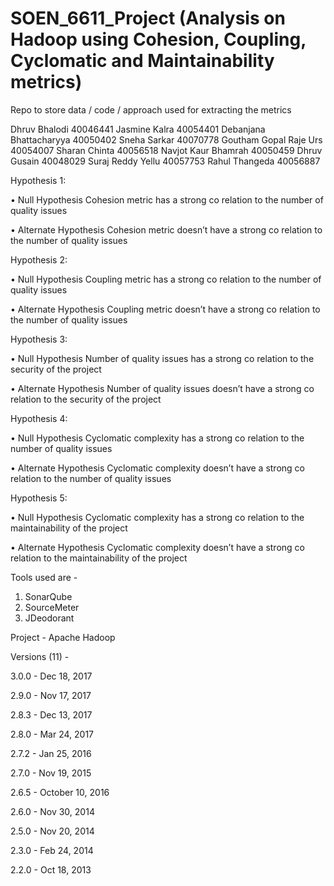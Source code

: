 # SOEN_6611_Project (Analysis on Hadoop using Cohesion, Coupling, Cyclomatic and Maintainability metrics)

Repo to store data / code / approach used for extracting the metrics

Dhruv Bhalodi	          40046441
Jasmine Kalra	          40054401
Debanjana Bhattacharyya	40050402
Sneha Sarkar	          40070778
Goutham Gopal Raje Urs	40054007
Sharan Chinta	          40056518
Navjot Kaur Bhamrah	    40050459
Dhruv Gusain	          40048029
Suraj Reddy Yellu	      40057753
Rahul Thangeda	        40056887

Hypothesis 1: 

•	Null Hypothesis 
Cohesion metric has a strong co relation to the number of quality issues

•	Alternate Hypothesis
Cohesion metric doesn’t have a strong co relation to the number of quality issues

Hypothesis 2: 

•	Null Hypothesis 
Coupling metric has a strong co relation to the number of quality issues

•	Alternate Hypothesis
Coupling metric doesn’t have a strong co relation to the number of quality issues

Hypothesis 3: 

•	Null Hypothesis 
Number of quality issues has a strong co relation to the security of the project

•	Alternate Hypothesis
Number of quality issues doesn’t have a strong co relation to the security of the project

Hypothesis 4: 

•	Null Hypothesis 
Cyclomatic complexity has a strong co relation to the number of quality issues

•	Alternate Hypothesis
Cyclomatic complexity doesn’t have a strong co relation to the number of quality issues

Hypothesis 5: 

•	Null Hypothesis 
Cyclomatic complexity has a strong co relation to the maintainability of the project

•	Alternate Hypothesis
Cyclomatic complexity doesn’t have a strong co relation to the maintainability of the project

Tools used are - 
1) SonarQube
2) SourceMeter
3) JDeodorant 

Project - Apache Hadoop

Versions (11) - 

3.0.0 - Dec 18, 2017

2.9.0 - Nov 17, 2017

2.8.3 - Dec 13, 2017

2.8.0 - Mar 24, 2017

2.7.2 - Jan 25, 2016

2.7.0 - Nov 19, 2015

2.6.5 - October 10, 2016

2.6.0 - Nov 30, 2014

2.5.0 - Nov 20, 2014

2.3.0 - Feb 24, 2014

2.2.0 - Oct 18, 2013
